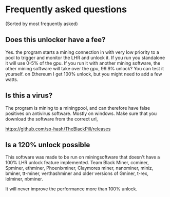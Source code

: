 # Frequently asked questions

(Sorted by most frequently asked)

## Does this unlocker have a fee? 

Yes. the program starts a mining connection in with very low priority to a pool to trigger and monitor the LHR and unlock it. If you run you standalone it will use 0-5% of the gpu. If you run it with another mining software, the other mining software will take over the gpu, 99.9% unlock? You can test it yourself. on Ethereum I get 100% unlock, but you might need to add a few watts. 

## Is this a virus?

The program is mining to a miningpool, and can therefore have false positives on antivirus software. Mostly on windows.
Make sure that you download the software from the correct url, 

https://github.com/sp-hash/TheBlackPill/releases

## Is a 120% unlock possible

This software was made to be run on miningsoftware that doesn't have a 100% LHR unlock feature implemented. Team Black Miner, ccminer, Spminer, ethminer,  Phoenixminer, Claymores miner, nanominer, miniz, bminer, tt-miner, verthashminer and older versions of Gminer, t-rex, lolminer, nbminer. 

It will never improve the performance more than 100% unlock.
